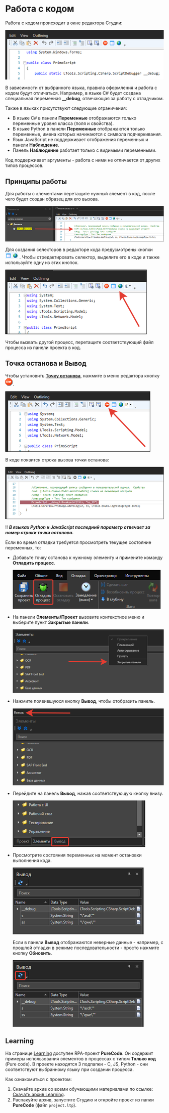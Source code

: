 # Работа с кодом

Работа с кодом происходит в окне редактора Студии:

![](<../../.gitbook/assets/image (26).png>)

В зависимости от выбранного языка, правила оформления и работа с кодом будут отличаться. Например, в языке C# будет создана специальная переменная **\_\_debug**, отвечающая за работу с отладчиком. 

Также в языках присутствуют следующие ограничения:

* В языке C# в панели **Переменные** отображаются только переменные уровня класса (поля и свойства).
* В языке Python в панели **Переменные** отображаются только переменные, имена которых начинаются с символа подчеркивания.
* Язык JavaScript не поддерживает отображения переменных и панели **Наблюдение**.
* Панель **Наблюдение** работает только с видимыми переменными.

Код поддерживает аргументы - работа с ними не отличается от других типов процессов.

## Принципы работы

Для работы с элементами перетащите нужный элемент в код, после чего будет создан образец для его вызова.

![](<../../.gitbook/assets/add-element-to-code-1.png>)

Для создания селекторов в редакторе кода предусмотрены кнопки <img src="../../.gitbook/assets/image (22).png" alt="" data-size="line"> . Чтобы отредактировать селектор, выделите его в коде и также используйте одну из этих кнопок.

![](<../../.gitbook/assets/selector-in-code.png>)

Чтобы вызвать другой процесс, перетащите соответствующий файл процесса из панели проекта в код.


## Точка останова и Вывод

Чтобы установить [**Точку останова**](https://docs.primo-rpa.ru/primo-rpa/primo-studio/process/debug#tochka-ostanova), нажмите в меню редактора кнопку <img src="../../.gitbook/assets/stop.png" alt="" data-size="line">.

![](<../../.gitbook/assets/breakpoint-in-only-code.png>)

В коде появится строка вызова точки останова: 

![](<../../.gitbook/assets/added-breakpoint-in-only-code.png>)

:bangbang: ***В языках Python и JavaScript последний параметр отвечает за номер строки точки останова.***

Если во время отладки требуется просмотреть текущее состояние переменных, то:
* Добавьте точку останова к нужному элементу и примените команду **Отладить процесс**.

  ![](<../../.gitbook/assets/command-debug-in-only-code.png>)

* На панели **Элементы/Проект** вызовите контекстное меню и выберите пункт **Закрытые панели**.

  ![](<../../.gitbook/assets/closed-panels-in-code.png>)

* Нажмите появившуюся кнопку **Вывод**, чтобы отобразить панель.

  ![](<../../.gitbook/assets/output-in-code.png>)

* Перейдите на панель **Вывод**, нажав соответствующую кнопку внизу. 

  ![](<../../.gitbook/assets/panel-output-in-code.png>)

* Просмотрите состояния переменных на момент остановки выполнения кода.

  ![](<../../.gitbook/assets/value-var-in-output-in-code.png>)

  Если в панели **Вывод** отображаются неверные данные - например, с прошлой отладки в режиме последовательности - просто нажмите кнопку **Обновить**.

  ![](<../../.gitbook/assets/update-value-var-in-output-in-code.png>)


## Learning

На странице [Learning](https://github.com/PrimoRPA/Learning) доступен RPA-проект **PureCode**. Он содержит примеры использования элементов в процессах с типом **Только код** (Pure code). В проекте находятся 3 подпапки - С, JS, Python - они соответствуют выбранному языку при создании процесса.

Как ознакомиться с проектом:

1. Скачайте архив со всеми обучающими материалами по ссылке: [Скачать архив Learning](https://github.com/PrimoRPA/Learning/archive/refs/heads/master.zip).
2. Распакуйте архив, запустите Студию и откройте проект из папки **PureCode** (файл `project.ltp`).
